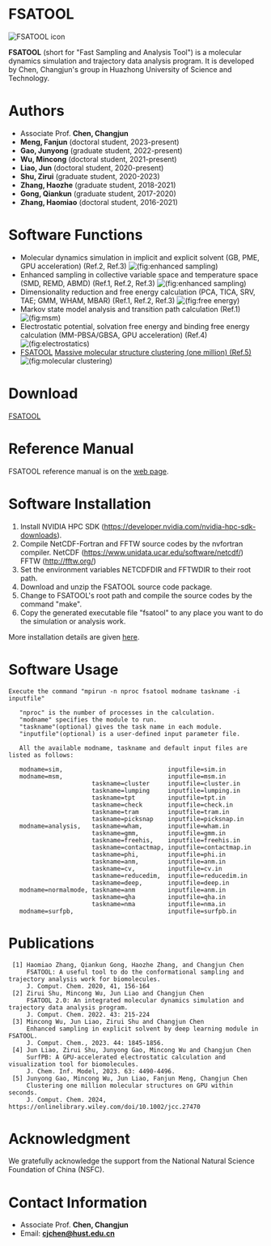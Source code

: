 # FSATOOL
![FSATOOL icon](https://github.com/fsatool/fsatool.github.io/blob/master/images/manual/1.jpg)

**FSATOOL** (short for "Fast Sampling and Analysis Tool") is a molecular dynamics simulation and trajectory data analysis program. It is developed by Chen, Changjun's group in Huazhong University of Science and Technology.

# Authors

* Associate Prof. **Chen, Changjun**
* **Meng, Fanjun** (doctoral student, 2023-present)
* **Gao, Junyong** (graduate student, 2022-present)
* **Wu, Mincong** (doctoral student, 2021-present)
* **Liao, Jun** (doctoral student, 2020-present)
* **Shu, Zirui** (graduate student, 2020-2023)
* **Zhang, Haozhe** (graduate student, 2018-2021)
* **Gong, Qiankun** (graduate student, 2017-2020)
* **Zhang, Haomiao** (doctoral student, 2016-2021)

# Software Functions

* Molecular dynamics simulation in implicit and explicit solvent (GB, PME, GPU acceleration) (Ref.2, Ref.3)
  ![(fig:enhanced sampling)](https://github.com/fsatool/fsatool.github.io/blob/master/images/manual/periodic_box.jpg)
* Enhanced sampling in collective variable space and temperature space (SMD, REMD, ABMD) (Ref.1, Ref.2, Ref.3)
  ![(fig:enhanced sampling)](https://github.com/fsatool/fsatool.github.io/blob/master/images/manual/enhanced_sampling.jpg)
* Dimensionality reduction and free energy calculation (PCA, TICA, SRV, TAE; GMM, WHAM, MBAR) (Ref.1, Ref.2, Ref.3)
  ![(fig:free energy)](https://github.com/fsatool/fsatool.github.io/blob/master/images/manual/free_energy.png)
* Markov state model analysis and transition path calculation (Ref.1)
  ![(fig:msm)](https://github.com/fsatool/fsatool.github.io/blob/master/images/manual/msm.jpg)
* Electrostatic potential, solvation free energy and binding free energy calculation (MM-PBSA/GBSA, GPU acceleration) (Ref.4)
  ![(fig:electrostatics)](https://github.com/fsatool/fsatool.github.io/blob/master/images/manual/electrostatics.jpg)
* [FSATOOL](https://github.com/fsatool/fsatool.github.io) [Massive molecular structure clustering (one million) (Ref.5)](https://github.com/fsatool/fsatool.github.io/wiki/Clustering)
  ![(fig:molecular clustering)](https://github.com/fsatool/fsatool.github.io/blob/master/images/manual/cluster.jpg)

# Download
[FSATOOL](https://github.com/fsatool/fsatool.github.io)

# Reference Manual
  FSATOOL reference manual is on the [web page](https://github.com/fsatool/fsatool.github.io/wiki).
  
# Software Installation
1. Install NVIDIA HPC SDK (https://developer.nvidia.com/nvidia-hpc-sdk-downloads).
2. Compile NetCDF-Fortran and FFTW source codes by the nvfortran compiler.
   NetCDF (https://www.unidata.ucar.edu/software/netcdf/)
   FFTW (http://fftw.org/)
4. Set the environment variables NETCDFDIR and FFTWDIR to their root path.
5. Download and unzip the FSATOOL source code package.
6. Change to FSATOOL's root path and compile the source codes by the command "make".
7. Copy the generated executable file "fsatool" to any place you want to do the simulation or analysis work.

More installation details are given [here](https://github.com/fsatool/fsatool.github.io/wiki/Installation-Details).

# Software Usage
```
Execute the command "mpirun -n nproc fsatool modname taskname -i inputfile"

   "nproc" is the number of processes in the calculation.
   "modname" specifies the module to run.
   "taskname"(optional) gives the task name in each module.
   "inputfile"(optional) is a user-defined input parameter file.

   All the available modname, taskname and default input files are listed as follows:

   modname=sim,                             inputfile=sim.in
   modname=msm,                             inputfile=msm.in
                       taskname=cluster     inputfile=cluster.in
                       taskname=lumping     inputfile=lumping.in
                       taskname=tpt         inputfile=tpt.in
                       taskname=check       inputfile=check.in
                       taskname=tram        inputfile=tram.in
                       taskname=picksnap    inputfile=picksnap.in
   modname=analysis,   taskname=wham,       inputfile=wham.in
                       taskname=gmm,        inputfile=gmm.in
                       taskname=freehis,    inputfile=freehis.in
                       taskname=contactmap, inputfile=contactmap.in
                       taskname=phi,        inputfile=phi.in
                       taskname=anm,        inputfile=anm.in
                       taskname=cv,         inputfile=cv.in
                       taskname=reducedim,  inputfile=reducedim.in
                       taskname=deep,       inputfile=deep.in
   modname=normalmode, taskname=anm         inputfile=anm.in
                       taskname=qha         inputfile=qha.in
                       taskname=nma         inputfile=nma.in
   modname=surfpb,                          inputfile=surfpb.in
```

# Publications
```
 [1] Haomiao Zhang, Qiankun Gong, Haozhe Zhang, and Changjun Chen                                  
     FSATOOL: A useful tool to do the conformational sampling and trajectory analysis work for biomolecules.                                               
     J. Comput. Chem. 2020, 41, 156-164
 [2] Zirui Shu, Mincong Wu, Jun Liao and Changjun Chen                                        
     FSATOOL 2.0: An integrated molecular dynamics simulation and trajectory data analysis program. 
     J. Comput. Chem. 2022. 43: 215-224
 [3] Mincong Wu, Jun Liao, Zirui Shu and Changjun Chen
     Enhanced sampling in explicit solvent by deep learning module in FSATOOL.
     J. Comput. Chem., 2023. 44: 1845-1856.   
 [4] Jun Liao, Zirui Shu, Junyong Gao, Mincong Wu and Changjun Chen
     SurfPB: A GPU-accelerated electrostatic calculation and visualization tool for biomolecules.
     J. Chem. Inf. Model, 2023. 63: 4490-4496.
 [5] Junyong Gao, Mincong Wu, Jun Liao, Fanjun Meng, Changjun Chen
     Clustering one million molecular structures on GPU within seconds.
     J. Comput. Chem. 2024, https://onlinelibrary.wiley.com/doi/10.1002/jcc.27470
```

# Acknowledgment

We gratefully acknowledge the support from the National Natural Science Foundation of China (NSFC).

# Contact Information

* Associate Prof. **Chen, Changjun**  
* Email: **cjchen@hust.edu.cn**
